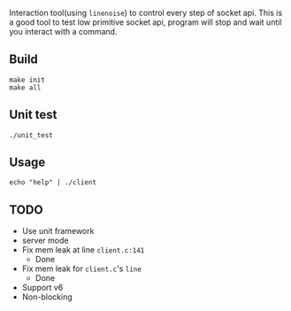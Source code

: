 Interaction tool(using `linenoise`) to control every step of socket api. This is a good tool to test low primitive socket api, program will stop and wait until you interact with a command.

## Build

```
make init
make all
```

## Unit test

```
./unit_test
```

## Usage

```
echo "help" | ./client
```

## TODO

- Use unit framework
- server mode
- Fix mem leak at line `client.c:141`
    + Done
- Fix mem leak for `client.c`'s `line`
    + Done
- Support v6
- Non-blocking

